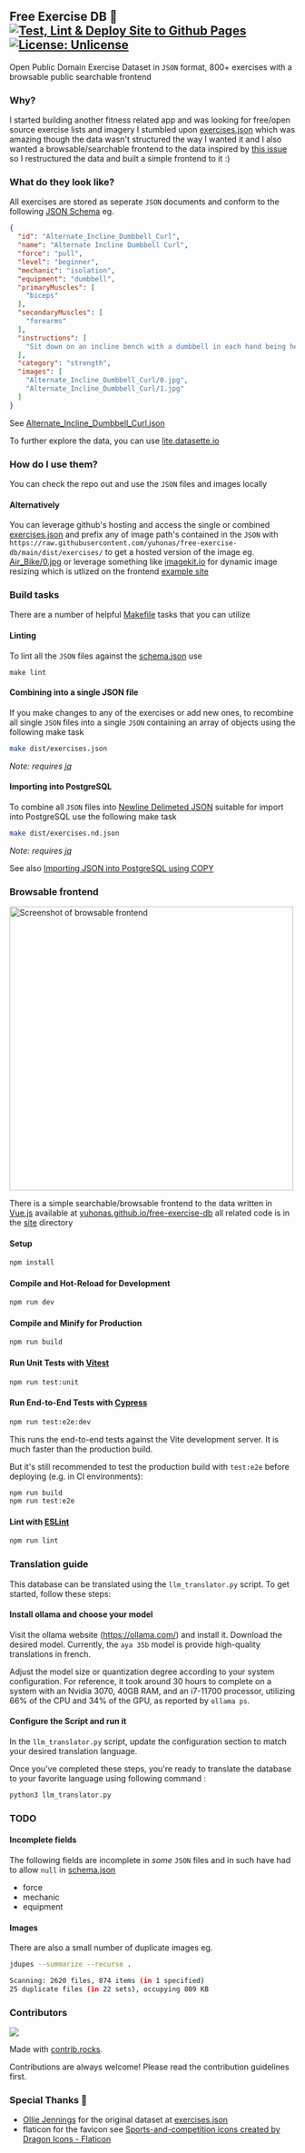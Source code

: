 ## Free Exercise DB 💪  &nbsp; [![Test, Lint & Deploy Site to Github Pages](https://github.com/yuhonas/free-exercise-db/actions/workflows/ci.yaml/badge.svg)](https://github.com/yuhonas/free-exercise-db/actions/workflows/ci.yaml) [![License: Unlicense](https://img.shields.io/badge/license-Unlicense-blue.svg)](http://unlicense.org/)

Open Public Domain Exercise Dataset in `JSON` format, 800+ exercises with a browsable public searchable frontend

### Why?

I started building another fitness related app and was looking for free/open source exercise lists and imagery I stumbled upon
[exercises.json](https://github.com/wrkout/exercises.json) which was amazing though the data wasn't structured the way I wanted it and I also wanted a browsable/searchable frontend to the data inspired by [this issue](https://github.com/wrkout/exercises.json/issues/5) so I restructured the data and built a simple frontend to it :)

### What do they look like?

All exercises are stored as seperate `JSON` documents and conform to the following [JSON Schema](./schema.json) eg.

```json
{
  "id": "Alternate_Incline_Dumbbell_Curl",
  "name": "Alternate Incline Dumbbell Curl",
  "force": "pull",
  "level": "beginner",
  "mechanic": "isolation",
  "equipment": "dumbbell",
  "primaryMuscles": [
    "biceps"
  ],
  "secondaryMuscles": [
    "forearms"
  ],
  "instructions": [
    "Sit down on an incline bench with a dumbbell in each hand being held at arms length. Tip: Keep the elbows close to the torso.This will be your starting position.",
  ],
  "category": "strength",
  "images": [
    "Alternate_Incline_Dumbbell_Curl/0.jpg",
    "Alternate_Incline_Dumbbell_Curl/1.jpg"
  ]
}
```
See [Alternate_Incline_Dumbbell_Curl.json](./exercises/Alternate_Incline_Dumbbell_Curl.json)

To further explore the data, you can use [lite.datasette.io](https://lite.datasette.io/?json=https://github.com/yuhonas/free-exercise-db/blob/main/dist/exercises.json#/data/exercises?_facet_array=primaryMuscles&_facet=force&_facet=level&_facet=equipment)

### How do I use them?

You can check the repo out and use the `JSON` files and images locally

#### Alternatively

You can leverage github's hosting and access the single or combined [exercises.json](https://raw.githubusercontent.com/yuhonas/free-exercise-db/main/dist/exercises.json) and prefix any of image path's contained in the `JSON` with `https://raw.githubusercontent.com/yuhonas/free-exercise-db/main/dist/exercises/` to get a hosted version of the image eg. [Air_Bike/0.jpg](https://raw.githubusercontent.com/yuhonas/free-exercise-db/main/exercises/Air_Bike/0.jpg) or leverage something like [imagekit.io](https://imagekit.io/) for dynamic image resizing which is utlized on the frontend [ example site ](https://github.com/yuhonas/free-exercise-db/blob/main/site/src/components/PhotoGallery.vue#L44-L54)

### Build tasks
There are a number of helpful [Makefile](./Makefile) tasks that you can utilize

#### Linting
To lint all the `JSON` files against the [schema.json](./schema.json) use

```
make lint
```

#### Combining into a single JSON file
If you make changes to any of the exercises or add new ones, to recombine all single `JSON` files into a single `JSON` containing an array of objects using the following make task

```sh
make dist/exercises.json
```
_Note: requires [jq](https://stedolan.github.io/jq/)_

#### Importing into PostgreSQL
To combine all `JSON` files into [Newline Delimeted JSON](http://ndjson.org/) suitable for import into PostgreSQL use the following make task

```sh
make dist/exercises.nd.json
```
_Note: requires [jq](https://stedolan.github.io/jq/)_

See also [Importing JSON into PostgreSQL using COPY](https://konbert.com/blog/import-json-into-postgres-using-copy)

### Browsable frontend

<img src="./site/public/screenshot.png" alt="Screenshot of browsable frontend" width="500">

There is a simple searchable/browsable frontend to the data written in [Vue.js](https://vuejs.org/)  available at [yuhonas.github.io/free-exercise-db](https://yuhonas.github.io/free-exercise-db/) all related code is in the [site](./site) directory


#### Setup

```sh
npm install
```

#### Compile and Hot-Reload for Development

```sh
npm run dev
```

#### Compile and Minify for Production

```sh
npm run build
```

#### Run Unit Tests with [Vitest](https://vitest.dev/)

```sh
npm run test:unit
```

#### Run End-to-End Tests with [Cypress](https://www.cypress.io/)

```sh
npm run test:e2e:dev
```

This runs the end-to-end tests against the Vite development server.
It is much faster than the production build.

But it's still recommended to test the production build with `test:e2e` before deploying (e.g. in CI environments):

```sh
npm run build
npm run test:e2e
```

#### Lint with [ESLint](https://eslint.org/)

```sh
npm run lint
```

### Translation guide

This database can be translated using the `llm_translator.py` script. To get started, follow these steps:

#### Install ollama and choose your model

Visit the ollama website (https://ollama.com/) and install it. Download the desired model. Currently, the `aya 35b` model is provide high-quality translations in french.

Adjust the model size or quantization degree according to your system configuration. For reference, it took around 30 hours to complete on a system with an Nvidia 3070, 40GB RAM, and an i7-11700 processor, utilizing 66% of the CPU and 34% of the GPU, as reported by `ollama ps`.

#### Configure the Script and run it

In the `llm_translator.py` script, update the configuration section to match your desired translation language.

Once you've completed these steps, you're ready to translate the database to your favorite language using following command :

```sh
python3 llm_translator.py
```

### TODO

#### Incomplete fields

The following fields are incomplete in _some_ `JSON` files and in such have had to allow `null` in [schema.json](./schema.json)

* force
* mechanic
* equipment

#### Images

There are also a small number of duplicate images eg.

```sh
jdupes --summarize --recurse .

Scanning: 2620 files, 874 items (in 1 specified)
25 duplicate files (in 22 sets), occupying 809 KB
```

### Contributors

<a href="https://github.com/yuhonas/free-exercise-db/graphs/contributors">
  <img src="https://contrib.rocks/image?repo=yuhonas/free-exercise-db" />
</a>

Made with [contrib.rocks](https://contrib.rocks).

Contributions are always welcome! Please read the contribution guidelines first.

### Special Thanks 🙇
* [Ollie Jennings](https://github.com/OllieJennings) for the original dataset at [exercises.json](https://github.com/wrkout/exercises.json)
* flaticon for the favicon see [Sports-and-competition icons created by Dragon Icons - Flaticon](https://www.flaticon.com/free-icons/sports-and-competition)
